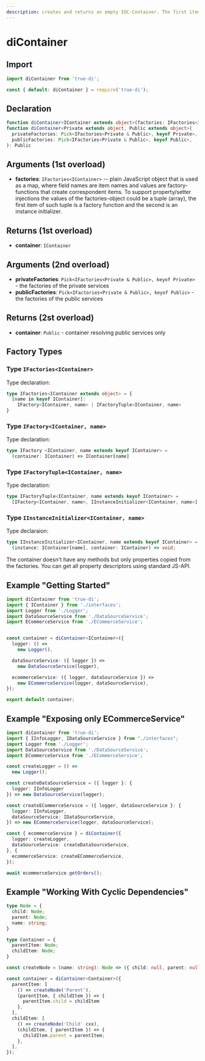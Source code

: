 ```yaml
---
description: creates and returns an empty IOC-Container. The first item will be created and stored only after it is requested.
---
```


# diContainer

## Import

```typescript
import diContainer from 'true-di';
```

```javascript
const { default: diContainer } = require('true-di');
```

## Declaration

```typescript
function diContainer<IContainer extends object>(factories: IFactories<IContainer>): IContainer
function diContainer<Private extends object, Public extends object>(
  privateFactories: Pick<IFactories<Private & Public>, keyof Private>,
  publicFactories: Pick<IFactories<Private & Public>, keyof Public>,
): Public
```

## Arguments (1st overload)

* **factories**: `IFactories<IContainer>` -- plain JavaScript object that is used as a map, where field names are item names and values are factory-functions that create correspondent items. To support property/setter injections the values of the factories-object could be a tuple (array), the first item of such tuple is a factory function and the second is an instance initializer.

## Returns (1st overload)

* **container**: `IContainer`

## Arguments (2nd overload)

* **privateFactories**: `Pick<IFactories<Private & Public>, keyof Private>` - the factories of the private services
* **publicFactories**: `Pick<IFactories<Private & Public>, keyof Public>` - the factories of the public services

## Returns (2st overload)

* **container**: `Public` - container resolving public services only

## Factory Types

### Type `IFactories<IContainer>`

Type declaration:

```typescript
type IFactories<IContainer extends object> = {
  [name in keyof IContainer]:
    IFactory<IContainer, name> | IFactoryTuple<IContainer, name>
}
```

### Type `IFactory<IContainer, name>`

Type declaration:

```typescript
type IFactory <IContainer, name extends keyof IContainer> =
  (container: IContainer) => IContainer[name]
```

### Type `IFactoryTuple<IContainer, name>`

Type declaration:

```typescript
type IFactoryTuple<IContainer, name extends keyof IContainer> =
  [IFactory<IContainer, name>, IInstanceInitializer<IContainer, name>];
```

### Type `IInstanceInitializer<IContainer, name>`

Type declaraion:

```typescript
type IInstanceInitializer<IContainer, name extends keyof IContainer> =
  (instance: IContainer[name], container: IContainer) => void;
```

The container doesn't have any methods but only properties copied from the factories. You can get all property descriptors using standard JS-API.

## Example "Getting Started"

```typescript
import diContainer from 'true-di';
import { IContainer } from './interfaces';
import Logger from './Logger';
import DataSourceService from './DataSourceService';
import ECommerceService from './ECommerceService';


const container = diContainer<IContainer>({
  logger: () =>
    new Logger(),

  dataSourceService: ({ logger }) => 
    new DataSourceService(logger),

  ecommerceService: ({ logger, dataSourceService }) =>
    new ECommerceService(logger, dataSourceService),
});

export default container;
```

## Example "Exposing only ECommerceService"

```typescript
import diContainer from 'true-di';
import { IInfoLogger, IDataSourceService } from "./interfaces";
import Logger from './Logger';
import DataSourceService from './DataSourceService';
import ECommerceService from './ECommerceService';

const createLogger = () =>
  new Logger();

const createDataSourceService = ({ logger }: {
  logger: IInfoLogger
}) => new DataSourceService(logger);

const createECommerceService = ({ logger, dataSourceService }: {
  logger: IInfoLogger,
  dataSourceService: IDataSourceService,
}) => new ECommerceService(logger, dataSourceService);

const { ecommerceService } = diContainer({
  logger: createLogger,
  dataSourceService: createDataSourceService,
}, {
  ecommerceService: createECommerceService,
});

await ecommerceService.getOrders();
```

## Example "Working With Cyclic Dependencies"

```typescript
type Node = {
  child: Node;
  parent: Node;
  name: string;
}

type Container = {
  parentItem: Node;
  childItem: Node;
}

const createNode = (name: string): Node => ({ child: null, parent: null, name });

const container = diContainer<Container>({
  parentItem: [
    () => createNode('Parent'),
    (parentItem, { childItem }) => {
      parentItem.child = childItem
    },
  ],
  childItem: [
    () => createNode('Child' cxx),
    (childItem, { parentItem }) => {
      childItem.parent = parentItem;
    },
  ],
});
```

